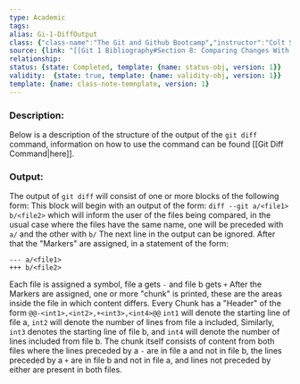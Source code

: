 ```yaml
---
type: Academic
tags:
alias: Gi-1-DiffOutput
class: {"class-name":"The Git and Github Bootcamp","instructor":"Colt Steele","medium":"Online Course","start-date":"2023-04-25","online-platform":"Udemy","length":"17 hours","class-alias":"Gi-1","template":{"name":"class-online-course-obj","version":1}}
source: {link: "[[Git 1 Bibliography#Section 8: Comparing Changes With Git Diff]]", alias: Sec8-Gi-1, template: {name: bib-source-obj , version: 1}}
relationship: 
status: {state: Completed, template: {name: status-obj, version: 1}}
validity:  {state: true, template: {name: validity-obj, version: 1}}
template: {name: class-note-temnplate, version: 1}
---
```

### Description: 
Below is a description of the structure of the output of the `git diff` command, information on how to use the command can be found [[Git Diff Command|here]].

### Output:
The output of `git diff` will consist of one or more blocks of the following form:
This block will begin with an output of the form: `diff --git a/<file1> b/<file2>`
which will inform the user of the files being compared, in the usual case where the files have the same name, one will be preceded with `a/` and the other with `b/`
The next line in the output can be ignored. 
After that the "Markers" are assigned, in a statement of the form:
```
--- a/<file1>
+++ b/<file2>
```
Each file is assigned a symbol, file a gets `-` and file b gets `+`
After the Markers are assigned, one or more "chunk" is printed, these are the areas inside the file in which content differs.
Every Chunk has a "Header" of the form `@@-<int1>,<int2>,+<int3>,<int4>@@`
`int1` will denote the starting line of file a, `int2` will denote the number of lines from file a included, Similarly, `int3` denotes the starting line of file b, and `int4` will denote the number of lines included from file b.
The chunk itself consists of content from both files where the lines preceded by a `-` are in file a and not in file b, the lines preceded by a `+` are in file b and not in file a, and lines not preceded by either are present in both files. 